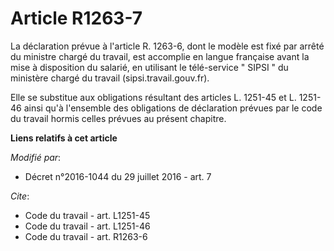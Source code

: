 # Article R1263-7

La déclaration prévue à l'article R. 1263-6, dont le modèle est fixé par arrêté du ministre chargé du travail, est accomplie
en langue française avant la mise à disposition du salarié, en utilisant le télé-service " SIPSI " du ministère chargé du
travail (sipsi.travail.gouv.fr).

Elle se substitue aux obligations résultant des articles L. 1251-45 et L. 1251-46 ainsi qu'à l'ensemble des obligations de
déclaration prévues par le code du travail hormis celles prévues au présent chapitre.

**Liens relatifs à cet article**

_Modifié par_:

  - Décret n°2016-1044 du 29 juillet 2016 - art. 7

_Cite_:

  - Code du travail - art. L1251-45
  - Code du travail - art. L1251-46
  - Code du travail - art. R1263-6
